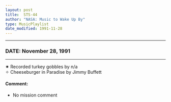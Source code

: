```yaml
---
layout: post
title:  STS-44
author: "NASA: Music to Wake Up By"
type: MusicPlaylist
date_modified: 1991-11-28
---
```


----
### DATE: November 28, 1991
----
✷ Recorded turkey gobbles by n/a  &nbsp;<br />✧ Cheeseburger in Paradise by Jimmy Buffett

#### Comment:
* No mission comment
